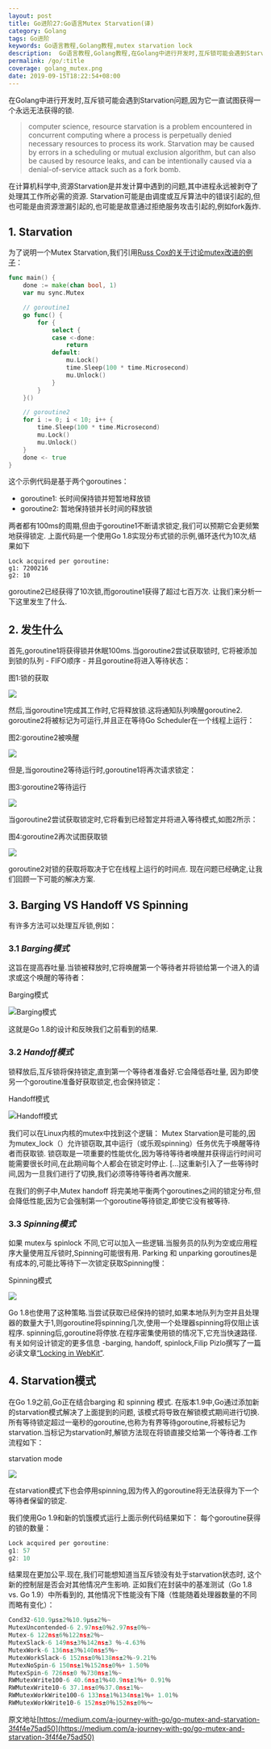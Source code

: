 ```yaml
---
layout: post
title: Go进阶27:Go语言Mutex Starvation(译)
category: Golang
tags: Go进阶
keywords: Go语言教程,Golang教程,mutex starvation lock
description:  Go语言教程,Golang教程,在Golang中进行开发时,互斥锁可能会遇到Starvation问题,因为它一直试图获得一个永远无法获得的锁
permalink: /go/:title
coverage: golang_mutex.png
date: 2019-09-15T18:22:54+08:00
---
```


在Golang中进行开发时,互斥锁可能会遇到Starvation问题,因为它一直试图获得一个永远无法获得的锁.
> computer science, resource starvation is a problem encountered in concurrent computing where a process is perpetually denied necessary resources to process its work.
> Starvation may be caused by errors in a scheduling or mutual exclusion algorithm,
> but can also be caused by resource leaks, and can be intentionally caused via a denial-of-service attack such as a fork bomb.


在计算机科学中,资源Starvation是并发计算中遇到的问题,其中进程永远被剥夺了处理其工作所必需的资源.
Starvation可能是由调度或互斥算法中的错误引起的,但也可能是由资源泄漏引起的,也可能是故意通过拒绝服务攻击引起的,例如fork轰炸.

## 1. Starvation

为了说明一个Mutex Starvation,我们引用[Russ Cox的关于讨论mutex改进的例子](https://github.com/golang/go/issues/13086)：

```go
func main() {
	done := make(chan bool, 1)
	var mu sync.Mutex

	// goroutine1
	go func() {
		for {
			select {
			case <-done:
				return
			default:
				mu.Lock()
				time.Sleep(100 * time.Microsecond)
				mu.Unlock()
			}
		}
	}()

	// goroutine2
	for i := 0; i < 10; i++ {
		time.Sleep(100 * time.Microsecond)
		mu.Lock()
		mu.Unlock()
	}
	done <- true
}
```

这个示例代码是基于两个goroutines：

- goroutine1: 长时间保持锁并短暂地释放锁
- goroutine2: 暂地保持锁并长时间的释放锁

两者都有100ms的周期,但由于goroutine1不断请求锁定,我们可以预期它会更频繁地获得锁定.
上面代码是一个使用Go 1.8实现分布式锁的示例,循环迭代为10次,结果如下

```bahs
Lock acquired per goroutine:
g1: 7200216
g2: 10
```

goroutine2已经获得了10次锁,而goroutine1获得了超过七百万次.
让我们来分析一下这里发生了什么.

## 2. 发生什么

首先,goroutine1将获得锁并休眠100ms.当goroutine2尝试获取锁时,
它将被添加到锁的队列 - FIFO顺序 - 并且goroutine将进入等待状态：

图1:锁的获取

![](/assets/image/golang_mutex_01.png)

然后,当goroutine1完成其工作时,它将释放锁.这将通知队列唤醒goroutine2.
goroutine2将被标记为可运行,并且正在等待Go Scheduler在一个线程上运行：

图2:goroutine2被唤醒

![](/assets/image/golang_mutex_02.png)

但是,当goroutine2等待运行时,goroutine1将再次请求锁定：

图3:goroutine2等待运行

![](/assets/image/golang_mutex_03.png)

当goroutine2尝试获取锁定时,它将看到已经暂定并将进入等待模式,如图2所示：

图4:goroutine2再次试图获取锁

![](/assets/image/golang_mutex_04.png)

goroutine2对锁的获取将取决于它在线程上运行的时间点.
现在问题已经确定,让我们回顾一下可能的解决方案.

## 3. Barging VS Handoff VS Spinning

有许多方法可以处理互斥锁,例如：

### 3.1 ***Barging模式***

这旨在提高吞吐量.当锁被释放时,它将唤醒第一个等待者并将锁给第一个进入的请求或这个唤醒的等待者：

Barging模式

![Barging模式](/assets/image/golang_mutex_05.png)

这就是Go 1.8的设计和反映我们之前看到的结果.

### 3.2 ***Handoff模式***

锁释放后,互斥锁将保持锁定,直到第一个等待者准备好.它会降低吞吐量,
因为即使另一个goroutine准备好获取锁定,也会保持锁定：

Handoff模式

![Handoff模式](/assets/image/golang_mutex_06.png)

我们可以在Linux内核的mutex中找到这个逻辑：
Mutex Starvation是可能的,因为mutex_lock（）允许锁窃取,其中运行（或乐观spinning）任务优先于唤醒等待者而获取锁.
锁窃取是一项重要的性能优化,因为等待等待者唤醒并获得运行时间可能需要很长时间,在此期间每个人都会在锁定时停止.
[...]这重新引入了一些等待时间,因为一旦我们进行了切换,我们必须等待等待者再次醒来.

在我们的例子中,Mutex handoff 将完美地平衡两个goroutines之间的锁定分布,但会降低性能,因为它会强制第一个goroutine等待锁定,即使它没有被等待.

### 3.3 ***Spinning模式***

如果 mutex与 spinlock 不同,它可以加入一些逻辑.当服务员的队列为空或应用程序大量使用互斥锁时,Spinning可能很有用.
Parking 和 unparking goroutines是有成本的,可能比等待下一次锁定获取Spinning慢：

Spinning模式

![](/assets/image/golang_mutex_07.png)

Go 1.8也使用了这种策略.当尝试获取已经保持的锁时,如果本地队列为空并且处理器的数量大于1,则goroutine将spinning几次,使用一个处理器spinning将仅阻止该程序.
spinning后,goroutine将停放.在程序密集使用锁的情况下,它充当快速路径.
有关如何设计锁定的更多信息 -barging, handoff, spinlock,Filip Pizlo撰写了一篇必读文章[“Locking in WebKit”](https://webkit.org/blog/6161/locking-in-webkit/).

## 4. Starvation模式

在Go 1.9之前,Go正在结合barging 和 spinning 模式.
在版本1.9中,Go通过添加新的starvation模式解决了上面提到的问题,
该模式将导致在解锁模式期间进行切换.
所有等待锁定超过一毫秒的goroutine,也称为有界等待goroutine,将被标记为starvation.当标记为starvation时,解锁方法现在将锁直接交给第一个等待者.工作流程如下：

starvation mode

![](/assets/image/golang_mutex_08.png)

在starvation模式下也会停用spinning,因为传入的goroutine将无法获得为下一个等待者保留的锁定.

我们使用Go 1.9和新的饥饿模式运行上面示例代码结果如下：
每个goroutine获得的锁的数量：

```go
Lock acquired per goroutine:
g1: 57
g2: 10
```

结果现在更加公平.现在,我们可能想知道当互斥锁没有处于starvation状态时,
这个新的控制层是否会对其他情况产生影响.
正如我们在封装中的基准测试（Go 1.8 vs. Go 1.9）中所看到的,
其他情况下性能没有下降（性能随着处理器数量的不同而略有变化）：

```go
Cond32-610.9μs±2％10.9μs±2％~ 
MutexUncontended-6 2.97ns±0％2.97ns±0％~ 
Mutex-6 122ns±6％122ns±2％~ 
MutexSlack-6 149ns±3％142ns±3 ％-4.63％
MutexWork-6 136ns±3％140ns±5％~ 
MutexWorkSlack-6 152ns±0％138ns±2％-9.21％
MutexNoSpin-6 150ns±1％152ns±0％+ 1.50％
MutexSpin-6 726ns±0 ％730ns±1％~ 
RWMutexWrite100-6 40.6ns±1％40.9ns±1％+ 0.91％
RWMutexWrite10-6 37.1ns±0％37.0ns±1％~ 
RWMutexWorkWrite100-6 133ns±1％134ns±1％+ 1.01％
RWMutexWorkWrite10-6 152ns±0％152ns±0％〜
```

原文地址[https://medium.com/a-journey-with-go/go-mutex-and-starvation-3f4f4e75ad50](https://medium.com/a-journey-with-go/go-mutex-and-starvation-3f4f4e75ad50)
